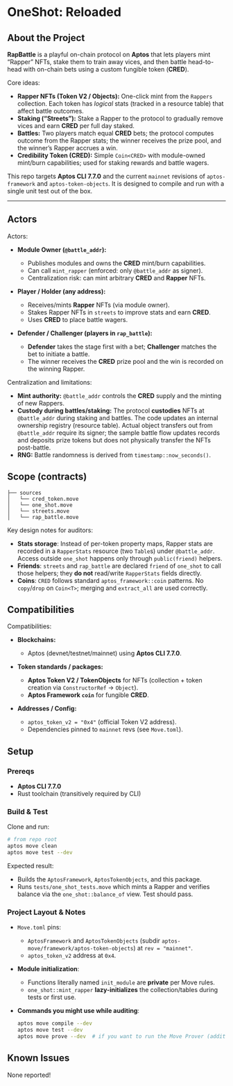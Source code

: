 # OneShot: Reloaded

[//]: # (contest-details-open)

## About the Project

**RapBattle** is a playful on-chain protocol on **Aptos** that lets players mint “Rapper” NFTs, stake them to train away vices, and then battle head-to-head with on-chain bets using a custom fungible token (**CRED**).

Core ideas:

* **Rapper NFTs (Token V2 / Objects):** One-click mint from the `Rappers` collection. Each token has *logical* stats (tracked in a resource table) that affect battle outcomes.
* **Staking (“Streets”):** Stake a Rapper to the protocol to gradually remove vices and earn **CRED** per full day staked.
* **Battles:** Two players match equal **CRED** bets; the protocol computes outcome from the Rapper stats; the winner receives the prize pool, and the winner’s Rapper accrues a win.
* **Credibility Token (CRED):** Simple `Coin<CRED>` with module-owned mint/burn capabilities; used for staking rewards and battle wagers.

This repo targets **Aptos CLI 7.7.0** and the current `mainnet` revisions of `aptos-framework` and `aptos-token-objects`. It is designed to compile and run with a single unit test out of the box.

---

## Actors

Actors:

* **Module Owner (`@battle_addr`):**

  * Publishes modules and owns the **CRED** mint/burn capabilities.
  * Can call `mint_rapper` (enforced: only `@battle_addr` as signer).
  * Centralization risk: can mint arbitrary **CRED** and **Rapper** NFTs.
* **Player / Holder (any address):**

  * Receives/mints **Rapper** NFTs (via module owner).
  * Stakes Rapper NFTs in `streets` to improve stats and earn **CRED**.
  * Uses **CRED** to place battle wagers.
* **Defender / Challenger (players in `rap_battle`):**

  * **Defender** takes the stage first with a bet; **Challenger** matches the bet to initiate a battle.
  * The winner receives the **CRED** prize pool and the win is recorded on the winning Rapper.

Centralization and limitations:

* **Mint authority:** `@battle_addr` controls the **CRED** supply and the minting of new Rappers.
* **Custody during battles/staking:** The protocol **custodies** NFTs at `@battle_addr` during staking and battles. The code updates an internal ownership registry (resource table). Actual object transfers out from `@battle_addr` require its signer; the sample battle flow updates records and deposits prize tokens but does not physically transfer the NFTs post-battle.
* **RNG:** Battle randomness is derived from `timestamp::now_seconds()`.

[//]: # (contest-details-close)
[//]: # (scope-open)

## Scope (contracts)

```
├── sources
│   └── cred_token.move
│   └── one_shot.move
│   └── streets.move
│   └── rap_battle.move
```

Key design notes for auditors:

* **Stats storage**: Instead of per-token property maps, Rapper stats are recorded in a `RapperStats` resource (two `Table`s) under `@battle_addr`. Access outside `one_shot` happens only through `public(friend)` helpers.
* **Friends**: `streets` and `rap_battle` are declared `friend` of `one_shot` to call those helpers; they **do not** read/write `RapperStats` fields directly.
* **Coins**: `CRED` follows standard `aptos_framework::coin` patterns. No `copy`/`drop` on `Coin<T>`; merging and `extract_all` are used correctly.

## Compatibilities

Compatibilities:

* **Blockchains:**

  * Aptos (devnet/testnet/mainnet) using **Aptos CLI 7.7.0**.
* **Token standards / packages:**

  * **Aptos Token V2 / TokenObjects** for NFTs (collection + token creation via `ConstructorRef` → `Object`).
  * **Aptos Framework `coin`** for fungible **CRED**.
* **Addresses / Config:**

  * `aptos_token_v2 = "0x4"` (official Token V2 address).
  * Dependencies pinned to `mainnet` revs (see `Move.toml`).

[//]: # (scope-close)
[//]: # (getting-started-open)

## Setup

### Prereqs

* **Aptos CLI 7.7.0**
* Rust toolchain (transitively required by CLI)

### Build & Test

Clone and run:

```bash
# from repo root
aptos move clean
aptos move test --dev
```

Expected result:

* Builds the `AptosFramework`, `AptosTokenObjects`, and this package.
* Runs `tests/one_shot_tests.move` which mints a Rapper and verifies balance via the `one_shot::balance_of` view. Test should pass.

### Project Layout & Notes

* `Move.toml` pins:

  * `AptosFramework` and `AptosTokenObjects` (subdir `aptos-move/framework/aptos-token-objects`) at `rev = "mainnet"`.
  * `aptos_token_v2` address at `0x4`.
* **Module initialization**:

  * Functions literally named `init_module` are **private** per Move rules.
  * `one_shot::mint_rapper` **lazy-initializes** the collection/tables during tests or first use.
* **Commands you might use while auditing**:

  ```bash
  aptos move compile --dev
  aptos move test --dev
  aptos move prove --dev  # if you want to run the Move Prover (additional setup required)
  ```

[//]: # (getting-started-close)
[//]: # (known-issues-open)

## Known Issues

None reported!

[//]: # (known-issues-close)
